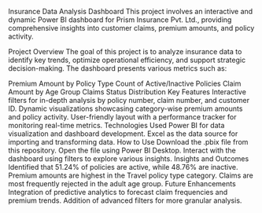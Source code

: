 Insurance Data Analysis Dashboard
This project involves an interactive and dynamic Power BI dashboard for Prism Insurance Pvt. Ltd., providing comprehensive insights into customer claims, premium amounts, and policy activity.

Project Overview
The goal of this project is to analyze insurance data to identify key trends, optimize operational efficiency, and support strategic decision-making. The dashboard presents various metrics such as:

Premium Amount by Policy Type
Count of Active/Inactive Policies
Claim Amount by Age Group
Claims Status Distribution
Key Features
Interactive filters for in-depth analysis by policy number, claim number, and customer ID.
Dynamic visualizations showcasing category-wise premium amounts and policy activity.
User-friendly layout with a performance tracker for monitoring real-time metrics.
Technologies Used
Power BI for data visualization and dashboard development.
Excel as the data source for importing and transforming data.
How to Use
Download the .pbix file from this repository.
Open the file using Power BI Desktop.
Interact with the dashboard using filters to explore various insights.
Insights and Outcomes
Identified that 51.24% of policies are active, while 48.76% are inactive.
Premium amounts are highest in the Travel policy type category.
Claims are most frequently rejected in the adult age group.
Future Enhancements
Integration of predictive analytics to forecast claim frequencies and premium trends.
Addition of advanced filters for more granular analysis.
